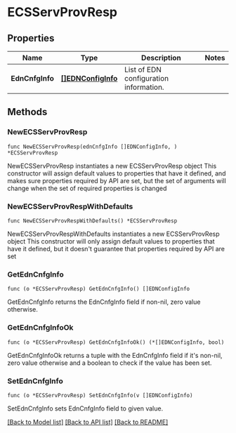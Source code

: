 # ECSServProvResp

## Properties

Name | Type | Description | Notes
------------ | ------------- | ------------- | -------------
**EdnCnfgInfo** | [**[]EDNConfigInfo**](EDNConfigInfo.md) | List of EDN configuration information. | 

## Methods

### NewECSServProvResp

`func NewECSServProvResp(ednCnfgInfo []EDNConfigInfo, ) *ECSServProvResp`

NewECSServProvResp instantiates a new ECSServProvResp object
This constructor will assign default values to properties that have it defined,
and makes sure properties required by API are set, but the set of arguments
will change when the set of required properties is changed

### NewECSServProvRespWithDefaults

`func NewECSServProvRespWithDefaults() *ECSServProvResp`

NewECSServProvRespWithDefaults instantiates a new ECSServProvResp object
This constructor will only assign default values to properties that have it defined,
but it doesn't guarantee that properties required by API are set

### GetEdnCnfgInfo

`func (o *ECSServProvResp) GetEdnCnfgInfo() []EDNConfigInfo`

GetEdnCnfgInfo returns the EdnCnfgInfo field if non-nil, zero value otherwise.

### GetEdnCnfgInfoOk

`func (o *ECSServProvResp) GetEdnCnfgInfoOk() (*[]EDNConfigInfo, bool)`

GetEdnCnfgInfoOk returns a tuple with the EdnCnfgInfo field if it's non-nil, zero value otherwise
and a boolean to check if the value has been set.

### SetEdnCnfgInfo

`func (o *ECSServProvResp) SetEdnCnfgInfo(v []EDNConfigInfo)`

SetEdnCnfgInfo sets EdnCnfgInfo field to given value.



[[Back to Model list]](../README.md#documentation-for-models) [[Back to API list]](../README.md#documentation-for-api-endpoints) [[Back to README]](../README.md)


